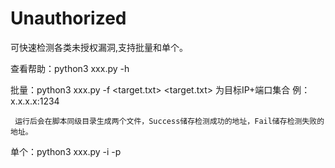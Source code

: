 # Unauthorized
可快速检测各类未授权漏洞,支持批量和单个。

查看帮助：python3 xxx.py  -h 

批量：python3  xxx.py  -f  <target.txt>
     <target.txt> 为目标IP+端口集合
     例：
     x.x.x.x:1234
      
     运行后会在脚本同级目录生成两个文件，Success储存检测成功的地址，Fail储存检测失败的地址。
     
     
单个：python3 xxx.py -i <target ip> -p <target port>

